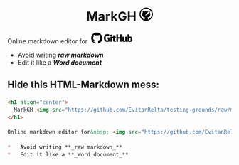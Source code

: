 <h1 align="center">
  MarkGH <img src="./assets/logo.png" height="30" />
</h1>

Online markdown editor for&nbsp; <img src="./assets/github_logo.png" height="25" />

*   Avoid writing **_raw markdown_**
*   Edit it like a **_Word document_**

## Hide this HTML-Markdown mess:

```markdown
<h1 align="center">
  MarkGH <img src="https://github.com/EvitanRelta/testing-grounds/raw/master/assets/logo.png" height="30" />
</h1>

Online markdown editor for&nbsp; <img src="https://github.com/EvitanRelta/testing-grounds/raw/master/assets/github_logo.png" height="25" />

*   Avoid writing **_raw markdown_**
*   Edit it like a **_Word document_**
```